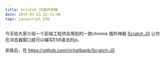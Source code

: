 ```yaml
---
title: Scratch JS插件神器
date: 2019-01-21 22:11:06
tags: javascript ES6
---
```


今天给大家介绍一个前端工程师会用到的一款chrome 插件神器 [Scratch JS](https://chrome.google.com/webstore/detail/scratch-js/alploljligeomonipppgaahpkenfnfkn) 让你在浏览器窗口就可以编写ES6语法的js、

安装后，在
https://github.com/richgilbank/Scratch-JS